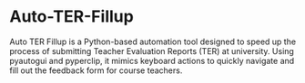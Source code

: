 # Auto-TER-Fillup
Auto TER Fillup is a Python-based automation tool designed to speed up the process of submitting Teacher Evaluation Reports (TER) at university. Using pyautogui and pyperclip, it mimics keyboard actions to quickly navigate and fill out the feedback form for course teachers.
